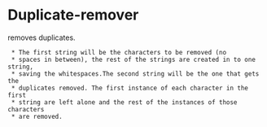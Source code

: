 # Duplicate-remover
removes duplicates.

     * The first string will be the characters to be removed (no
     * spaces in between), the rest of the strings are created in to one string,
     * saving the whitespaces.The second string will be the one that gets the
     * duplicates removed. The first instance of each character in the first
     * string are left alone and the rest of the instances of those characters
     * are removed.
